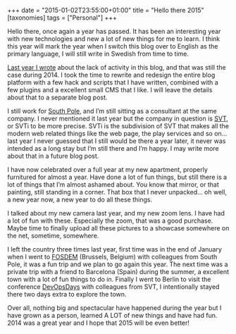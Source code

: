 +++
date = "2015-01-02T23:55:00+01:00"
title = "Hello there 2015"
[taxonomies]
tags = ["Personal"]
+++

Hello there, once again a year has passed. It has been an interesting year with new technologies and new a lot of new things for me to learn. I think this year will mark the year when I switch this blog over to English as the primary language, I will still write in Swedish from time to time.

[Last year I wrote](/2014/01/06/hej-2014/) about the lack of activity in this blog, and that was still the case during 2014. I took the time to rewrite and redesign the entire blog platform with a few hack and scripts that I have written, combined with a few plugins and a excellent small CMS that I like. I will leave the details about that to a separate blog post.

I still work for [South Pole](http://www.southpole.se), and I’m still sitting as a consultant at the same company. I never mentioned it last year but the company in question is [SVT](http://www.svt.se), or SVTi to be more precise. SVTi is the subdivision of SVT that makes all the modern web related things like the web page, the play services and so on… last year I never guessed that I still would be there a year later, it never was intended as a long stay but I’m still there and I’m happy. I may write more about that in a future blog post.

I have now celebrated over a full year at my new apartment, properly furnitured for almost a year. Have done a lot of fun things, but still there is a lot of things that I’m almost ashamed about. You know that mirror, or that painting, still standing in a corner. That box that I never unpacked… oh well, a new year now, a new year to do all these things.

I talked about my new camera last year, and my new zoom lens. I have had a lot of fun with these. Especially the zoom, that was a good purchase. Maybe time to finally upload all these pictures to a showcase somewhere on the net, sometime, somewhere.

I left the country three times last year, first time was in the end of January when I went to [FOSDEM](http://fosdem.org) (Brussels, Belgium) with colleagues from South Pole, it was a fun trip and we plan to go again this year. The next time was a private trip with a friend to Barcelona (Spain) during the summer, a excellent town with a lot of fun things to do in. Finally I went to Berlin to visit the conference [DevOpsDays](http://www.devopsdays.org/events/2014-berlin/) with colleagues from SVT, I intentionally stayed there two days extra to explore the town.

Over all, nothing big and spectacular have happened during the year but I have grown as a person, learned A LOT of new things and have had fun. 2014 was a great year and I hope that 2015 will be even better!
